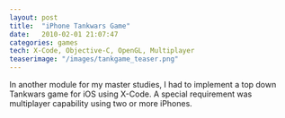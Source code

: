 ```yaml
---
layout: post
title:  "iPhone Tankwars Game"
date:   2010-02-01 21:07:47
categories: games
tech: X-Code, Objective-C, OpenGL, Multiplayer
teaserimage: "/images/tankgame_teaser.png"
---
```


In another module for my master studies, I had to implement a top down Tankwars game for iOS using X-Code. A special requirement was multiplayer capability using two or more iPhones.
